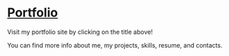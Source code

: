 # [Portfolio](https://www.iamsamsong.com)
Visit my portfolio site by clicking on the title above!

You can find more info about me, my projects, skills, resume, and contacts.
